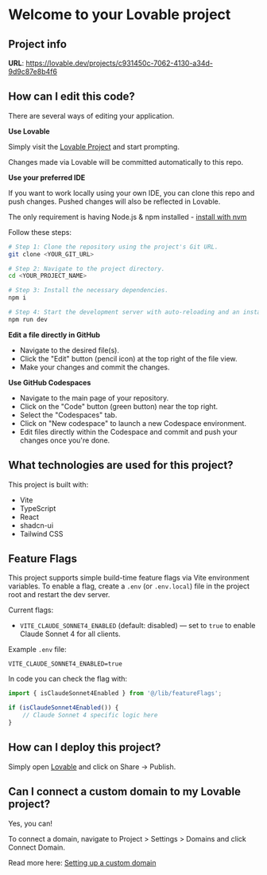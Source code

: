 # Welcome to your Lovable project

## Project info

**URL**: https://lovable.dev/projects/c931450c-7062-4130-a34d-9d9c87e8b4f6

## How can I edit this code?

There are several ways of editing your application.

**Use Lovable**

Simply visit the [Lovable Project](https://lovable.dev/projects/c931450c-7062-4130-a34d-9d9c87e8b4f6) and start prompting.

Changes made via Lovable will be committed automatically to this repo.

**Use your preferred IDE**

If you want to work locally using your own IDE, you can clone this repo and push changes. Pushed changes will also be reflected in Lovable.

The only requirement is having Node.js & npm installed - [install with nvm](https://github.com/nvm-sh/nvm#installing-and-updating)

Follow these steps:

```sh
# Step 1: Clone the repository using the project's Git URL.
git clone <YOUR_GIT_URL>

# Step 2: Navigate to the project directory.
cd <YOUR_PROJECT_NAME>

# Step 3: Install the necessary dependencies.
npm i

# Step 4: Start the development server with auto-reloading and an instant preview.
npm run dev
```

**Edit a file directly in GitHub**

- Navigate to the desired file(s).
- Click the "Edit" button (pencil icon) at the top right of the file view.
- Make your changes and commit the changes.

**Use GitHub Codespaces**

- Navigate to the main page of your repository.
- Click on the "Code" button (green button) near the top right.
- Select the "Codespaces" tab.
- Click on "New codespace" to launch a new Codespace environment.
- Edit files directly within the Codespace and commit and push your changes once you're done.

## What technologies are used for this project?

This project is built with:

- Vite
- TypeScript
- React
- shadcn-ui
- Tailwind CSS

## Feature Flags

This project supports simple build-time feature flags via Vite environment variables. To enable a flag, create a `.env` (or `.env.local`) file in the project root and restart the dev server.

Current flags:

- `VITE_CLAUDE_SONNET4_ENABLED` (default: disabled) — set to `true` to enable Claude Sonnet 4 for all clients.

Example `.env` file:

```
VITE_CLAUDE_SONNET4_ENABLED=true
```

In code you can check the flag with:

```ts
import { isClaudeSonnet4Enabled } from '@/lib/featureFlags';

if (isClaudeSonnet4Enabled()) {
	// Claude Sonnet 4 specific logic here
}
```

## How can I deploy this project?

Simply open [Lovable](https://lovable.dev/projects/c931450c-7062-4130-a34d-9d9c87e8b4f6) and click on Share -> Publish.

## Can I connect a custom domain to my Lovable project?

Yes, you can!

To connect a domain, navigate to Project > Settings > Domains and click Connect Domain.

Read more here: [Setting up a custom domain](https://docs.lovable.dev/features/custom-domain#custom-domain)
